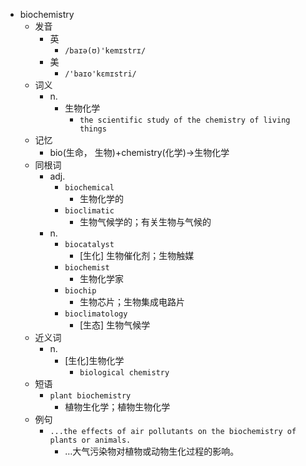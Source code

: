 - biochemistry
  - 发音
    - 英
      - `/baɪə(ʊ)'kemɪstrɪ/`
    - 美
      - `/'baɪo'kɛmɪstri/`
  - 词义
    - n.
      - 生物化学
        - `the scientific study of the chemistry of living things`
  - 记忆
    - bio(生命， 生物)+chemistry(化学)→生物化学
  - 同根词
    - adj.
      - `biochemical`
        - 生物化学的
      - `bioclimatic`
        - 生物气候学的；有关生物与气候的
    - n.
      - `biocatalyst`
        - [生化] 生物催化剂；生物触媒
      - `biochemist`
        - 生物化学家
      - `biochip`
        - 生物芯片；生物集成电路片
      - `bioclimatology`
        - [生态] 生物气候学
  - 近义词
    - n.
      - [生化]生物化学
        - `biological chemistry`
  - 短语
    - `plant biochemistry`
      - 植物生化学；植物生物化学 
  - 例句
    - `...the effects of air pollutants on the biochemistry of plants or animals.`
      - …大气污染物对植物或动物生化过程的影响。

